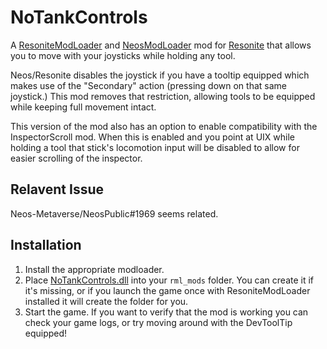 # NoTankControls

A [ResoniteModLoader](https://github.com/resonite-modding-group/ResoniteModLoader) and
[NeosModLoader](https://github.com/zkxs/NeosModLoader) mod for [Resonite](https://resonite.com/) that allows you to move with your joysticks while holding any tool.

Neos/Resonite disables the joystick if you have a tooltip equipped which makes use of the "Secondary" action
(pressing down on that same joystick.)
This mod removes that restriction, allowing tools to be equipped while keeping full movement intact.

This version of the mod also has an option to enable compatibility with the InspectorScroll mod. When this is enabled and you point at UIX while holding a tool that stick's locomotion input will be disabled to allow for easier scrolling of the inspector.

## Relavent Issue
Neos-Metaverse/NeosPublic#1969 seems related.

## Installation
1. Install the appropriate modloader.
2. Place [NoTankControls.dll](https://github.com/Nytra/NoTankControls/releases/download/v1.1.0/NoTankControls.dll) into your `rml_mods` folder. You can create it if it's missing, or if you launch the game once with ResoniteModLoader installed it will create the folder for you.
3. Start the game. If you want to verify that the mod is working you can check your game logs, or try moving around with the DevToolTip equipped!
